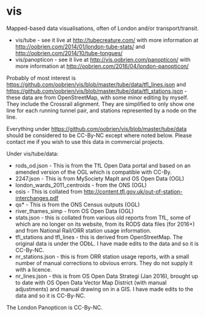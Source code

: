 # vis
Mapped-based data visualisations, often of London and/or transport/transit.

* vis/tube - see it live at http://tubecreature.com/ with more information at http://oobrien.com/2014/01/london-tube-stats/ and http://oobrien.com/2014/10/tube-tongues/
* vis/panopticon - see it live at http://vis.oobrien.com/panopticon/ with more information at http://oobrien.com/2016/04/london-panopticon/

Probably of most interest is https://github.com/oobrien/vis/blob/master/tube/data/tfl_lines.json and https://github.com/oobrien/vis/blob/master/tube/data/tfl_stations.json - these data are from OpenStreetMap, with some minor editing by myself. They include the Crossrail alignment. They are simplified to only show one line for each running tunnel pair, and stations represented by a node on the line.

Everything under https://github.com/oobrien/vis/blob/master/tube/data should be considered to be CC-By-NC except where noted below. Please contact me if you wish to use this data in commercial projects. 

Under vis/tube/data:

* rods_od.json - This is from the TfL Open Data portal and based on an amended version of the OGL which is compatible with CC-By.
* 2247.json - This is from MySociety MapIt and OS Open Data (OGL)
* london_wards_2011_centroids - from the ONS (OGL)
* osis - This is collated from http://content.tfl.gov.uk/out-of-station-interchanges.pdf
* qs* - This is from the ONS Census outputs (OGL)
* river_thames_simp - from OS Open Data (OGL)
* stats.json - this is collated from various old reports from TfL, some of which are no longer on its website, from its RODS data files (for 2016+) and from National Rail/ORR station usage information. 
* tfl_stations and tfl_lines - this is derived from OpenStreetMap. The original data is under the ODbL. I have made edits to the data and so it is CC-By-NC.
* nr_stations.json - this is from ORR station usage reports, with a small number of manual corrections to obvious errors. They do not supply it with a licence.
* nr_lines.json - this is from OS Open Data Strategi (Jan 2016), brought up to date with OS Open Data Vector Map District (with manual adjustments) and manual drawing on in a GIS. I have made edits to the data and so it is CC-By-NC.

The London Panopticon is CC-By-NC.
